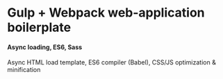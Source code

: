 <h1>Gulp + Webpack  web-application boilerplate</h1>

<h4>Async loading, ES6, Sass</h4>

<p>
    Async HTML load template, ES6 compiler (Babel), CSS/JS optimization & minification
</p>

